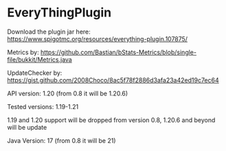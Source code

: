 # EveryThingPlugin
Download the plugin jar here: https://www.spigotmc.org/resources/everything-plugin.107875/

Metrics by: https://github.com/Bastian/bStats-Metrics/blob/single-file/bukkit/Metrics.java

UpdateChecker by: https://gist.github.com/2008Choco/8ac5f78f2886d3afa23a42ed19c7ec64

API version: 1.20 (from 0.8 it will be 1.20.6)

Tested versions: 1.19-1.21 

1.19 and 1.20 support will be dropped from version 0.8, 1.20.6 and beyond will be update

Java Version: 17 (from 0.8 it will be 21)

